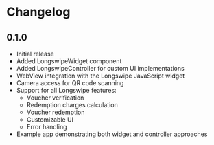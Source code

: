 # Changelog

## 0.1.0

* Initial release
* Added LongswipeWidget component
* Added LongswipeController for custom UI implementations
* WebView integration with the Longswipe JavaScript widget
* Camera access for QR code scanning
* Support for all Longswipe features:
  * Voucher verification
  * Redemption charges calculation
  * Voucher redemption
  * Customizable UI
  * Error handling
* Example app demonstrating both widget and controller approaches
